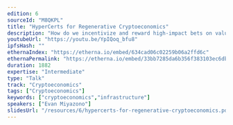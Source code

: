```yaml
---
edition: 6
sourceId: "M8QKPL"
title: "HyperCerts for Regenerative Cryptoeconomics"
description: "How do we incentivize and reward high-impact bets on valuable projects like infrastructure?Regenerative cryptoeconomics intends to combine a cultural paradigm shift with web3 tooling to incentivize positive externalities in a financially sustainable way. Evan will describe specific tools, instruments, and mechanisms; share developmental achievements made so far; and describe how those directions can improve the chances that the world will be improved with user-empowering, web3 driven tech."
youtubeUrl: "https://youtu.be/YpIQoq_bfu8"
ipfsHash: ""
ethernaIndex: "https://etherna.io/embed/634cad06c02259b06a2ffd6c"
ethernaPermalink: "https://etherna.io/embed/33bb7285da6b356f383103ec6db22a18d727c596d91d46db759e3ba4abb647dc"
duration: 1882
expertise: "Intermediate"
type: "Talk"
track: "Cryptoeconomics"
tags: ["Cryptoeconomics"]
keywords: ["cryptoeconomics","infrastructure"]
speakers: ["Evan Miyazono"]
slidesUrl: "/resources/6/hypercerts-for-regenerative-cryptoeconomics.pdf"
---
```

